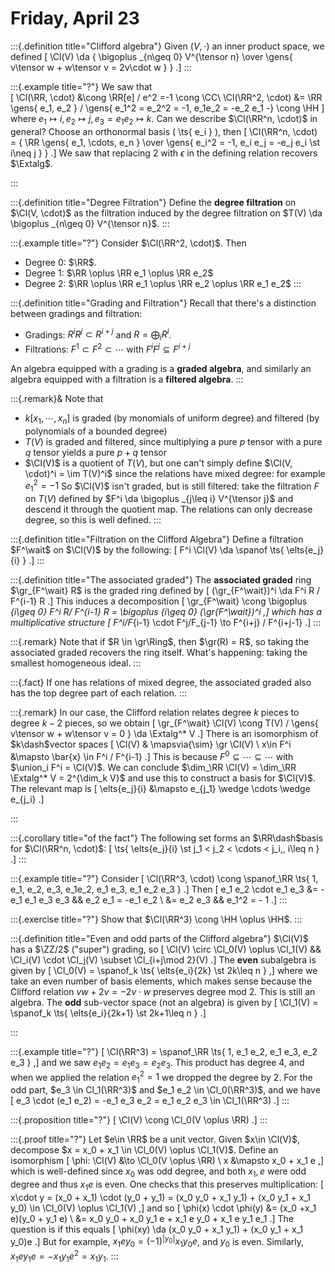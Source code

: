 # Friday, April 23

:::{.definition title="Clifford algebra"}
Given $(V, \cdot)$ an inner product space, we defined
\[
\Cl(V) \da { \bigoplus _{n\geq 0} V^{\tensor n} \over \gens{ v\tensor w + w\tensor v = 2v\cdot w } }
.\]
:::

:::{.example title="?"}
We saw that \
\[
\Cl(\RR, \cdot) 
&\cong \RR[e] / e^2 
=-1 \cong \CC\\
\Cl(\RR^2, \cdot) 
&= \RR \gens{ e_1, e_2 } / \gens{ e_1^2 = e_2^2 = -1, e_1e_2 = -e_2 e_1 -} \cong \HH
\]
where $e_1\mapsto i, e_2\mapsto j, e_3 = e_1 e_2 \mapsto k$.
Can we describe $\Cl(\RR^n, \cdot)$ in general?
Choose an orthonormal basis \( \ts{ e_i } \), then 
\[
\Cl(\RR^n, \cdot) = { \RR \gens{ e_1, \cdots, e_n } \over \gens{ e_i^2 = -1, e_i e_j = -e_j e_i \st i\neq j } }
.\]
We saw that replacing $2$ with $\epsilon$ in the defining relation recovers $\Extalg$.

:::

:::{.definition title="Degree Filtration"}
Define the **degree filtration** on $\Cl(V, \cdot)$ as the filtration induced by the degree filtration on $T(V) \da \bigoplus _{n\geq 0} V^{\tensor n}$.
:::

:::{.example title="?"}
Consider $\Cl(\RR^2, \cdot)$. 
Then

- Degree 0: $\RR$.
- Degree 1: $\RR \oplus \RR e_1 \oplus \RR e_2$
- Degree 2: $\RR \oplus \RR e_1 \oplus \RR e_2 \oplus \RR e_1 e_2$
:::

:::{.definition title="Grading and Filtration"}
Recall that there's a distinction between gradings and filtration:

- Gradings: $R^i R^j \subset R^{i+j}$ and $R = \bigoplus_i R^i$.
- Filtrations: $F^1 \subset F^2 \subset \cdots$ with $F^i F^j \subseteq F^{i+j}$

An algebra equipped with a grading is a **graded algebra**, and similarly an algebra equipped with a filtration is a **filtered algebra**.
:::

:::{.remark}&
Note that 

- $k[x_1, \cdots, x_n]$ is graded (by monomials of uniform degree) and filtered (by polynomials of a bounded degree)
- $T(V)$ is graded and filtered, since multiplying a pure $p$ tensor with a pure $q$ tensor yields a pure $p+q$ tensor
- $\Cl(V)$ is a quotient of $T(V)$, but one can't simply define $\Cl(V, \cdot)^i = \im T(V)^i$ since the relations have mixed degree: for example $e_1^2 = -1$
  So $\Cl(V)$ isn't graded, but is still filtered: take the filtration $F$ on $T(V)$ defined by $F^i \da \bigoplus _{j\leq  i} V^{\tensor j}$ and descend it through the quotient map.
  The relations can only decrease degree, so this is well defined.
:::

:::{.definition title="Filtration on the Clifford Algebra"}
Define a filtration $F^\wait$ on $\Cl(V)$ by the following:
\[
F^i \Cl(V) \da \spanof \ts{ \elts{e_j}{i} } 
.\]
:::

:::{.definition title="The associated graded"}
The **associated graded** ring $\gr_{F^\wait} R$ is the graded ring defined by 
\[
(\gr_{F^\wait})^i \da F^i R / F^{i-1} R
.\]
This induces a decomposition
\[
\gr_{F^\wait} \cong \bigoplus _{i\geq 0} F^i R/ F^{i-1} R = \bigoplus _{i\geq 0} (\gr_{F^\wait})^i
,\]
which has a multiplicative structure
\[
F^i/F_{i-1} \cdot F^j/F_{j-1} \to F^{i+j} / F^{i+j-1}
.\]
:::

:::{.remark}
Note that if $R \in \gr\Ring$, then $\gr(R) = R$, so taking the associated graded recovers the ring itself.
What's happening: taking the smallest homogeneous ideal.
:::

:::{.fact}
If one has relations of mixed degree, the associated graded also has the top degree part of each relation.
:::

:::{.remark}
In our case, the Clifford relation relates degree $k$ pieces to degree $k-2$ pieces, so we obtain
\[
\gr_{F^\wait} \Cl(V) \cong T(V) / \gens{ v\tensor w + w\tensor v = 0 } \da \Extalg^* V
.\]
There is an isomorphism of $k\dash$vector spaces
\[
\Cl(V) & \mapsvia{\sim} \gr \Cl(V) \\
x\in F^i &\mapsto \bar{x} \in F^i / F^{i-1}
.\]
This is because $F^0 \subseteq \cdots \subseteq \cdots$ with $\union_i F^i = \Cl(V)$.
We can conclude $\dim_\RR \Cl(V) = \dim_\RR \Extalg^* V = 2^{\dim_k V}$ and use this to construct a basis for $\Cl(V)$.
The relevant map is 
\[
\elts{e_j}{i} &\mapsto e_{j_1} \wedge \cdots \wedge e_{j_i}
.\]

:::

:::{.corollary title="of the fact"}
The following set forms an $\RR\dash$basis for $\Cl(\RR^n, \cdot)$:
\[
\ts{ \elts{e_j}{i} \st j_1 < j_2 < \cdots < j_i,\, i\leq n } 
.\]
:::

:::{.example title="?"}
Consider
\[
\Cl(\RR^3, \cdot) \cong \spanof_\RR \ts{ 1, e_1, e_2, e_3, e_1e_2, e_1 e_3, e_1 e_2 e_3 } 
.\]
Then
\[
e_1 e_2 \cdot e_1 e_3 
&= -e_1 e_1 e_3 e_3 
  && e_2 e_1 = -e_1 e_2 \\
&= e_2 e_3 
  && e_1^2 = - 1
.\]
:::

:::{.exercise title="?"}
Show that $\Cl(\RR^3) \cong \HH \oplus \HH$.
:::

:::{.definition title="Even and odd parts of the Clifford algebra"}
$\Cl(V)$ has a $\ZZ/2$ ("super") grading, so
\[
\Cl(V) \circ \Cl_0(V) \oplus \Cl_1(V) && \Cl_i(V) \cdot \Cl_j(V) \subset \Cl_{i+j\mod 2}(V)
.\]
The **even** subalgebra is given by 
\[
\Cl_0(V) = \spanof_k \ts{ \elts{e_i}{2k} \st 2k\leq n } 
,\]
where we take an even number of basis elements, which makes sense because the Clifford relation $vw + 2v = -2v\cdot w$ preserves degree mod 2.
This is still an algebra.
The **odd** sub-vector space (not an algebra) is given by
\[
\Cl_1(V) = \spanof_k \ts{ \elts{e_i}{2k+1} \st 2k+1\leq n } 
.\]

:::

:::{.example title="?"}
\[
\Cl(\RR^3) = \spanof_\RR \ts{ 1, e_1 e_2, e_1 e_3, e_2 e_3 } 
,\]
and we saw $e_1 e_2 = e_1 e_3 = e_2 e_3$.
This product has degree 4, and when we applied the relation $e_1^2=1$ we dropped the degree by 2.
For the odd part, $e_3 \in Cl_1(\RR^3)$ and $e_1 e_2 \in \Cl_0(\RR^3)$, and we have
\[
e_3 \cdot (e_1 e_2) = -e_1 e_3 e_2 = e_1 e_2 e_3 \in \Cl_1(\RR^3)
.\]
:::

:::{.proposition title="?"}
\[
\Cl(V) \cong \Cl_0(V \oplus \RR)
.\]
:::

:::{.proof title="?"}
Let $e\in \RR$ be a unit vector.
Given $x\in \Cl(V)$, decompose $x = x_0 + x_1 \in \Cl_0(V) \oplus \Cl_1(V)$.
Define an isomorphism
\[
\phi: \Cl(V) &\to \Cl_0(V \oplus \RR) \\
x &\mapsto x_0 + x_1 e
,\]
which is well-defined since $x_0$ was odd degree, and both $x_1, e$ were odd degree and thus $x_1 e$ is even.
One checks that this preserves multiplication:
\[
x\cdot y = (x_0 + x_1) \cdot (y_0 + y_1) = (x_0 y_0 + x_1 y_1) + (x_0 y_1 + x_1 y_0) \in \Cl_0(V) \oplus \Cl_1(V)
,\]
and so
\[
\phi(x) \cdot \phi(y) 
&= (x_0 +x_1 e)(y_0 + y_1 e) \\
&= x_0 y_0 + x_0 y_1 e + x_1 e y_0 + x_1 e y_1 e_1
.\]
The question is if this equals
\[
\phi(xy) \da (x_0 y_0 + x_1 y_1) + (x_0 y_1 + x_1 y_0)e
.\]
But for example, $x_1 e y_0 = (-1)^{|y_0|} x_1 y_0 e$, and $y_0$ is even.
Similarly, $x_1 e y_1 e = -x_1 y_1 e^2 = x_1 y_1$.
:::

